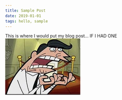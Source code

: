 ```yaml
---
title: Sample Post
date: 2019-01-01
tags: hello, sample
---
```


This is where I would put my blog post... IF I HAD ONE
![](/media/if-i-had-one.jpg)